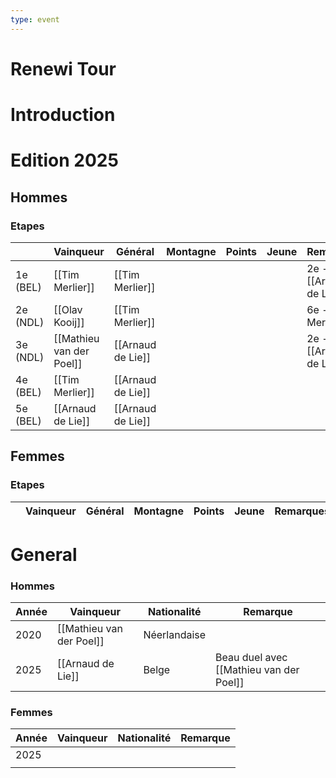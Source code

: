 ```yaml
---
type: event
---
```

# Renewi Tour

# Introduction

# Edition 2025

## Hommes

### Etapes 

|          | Vainqueur                | Général           | Montagne | Points | Jeune | Remarques              |
| -------- | ------------------------ | ----------------- | -------- | ------ | ----- | ---------------------- |
| 1e (BEL) | [[Tim Merlier]]          | [[Tim Merlier]]   |          |        |       | 2e - [[Arnaud de Lie]] |
| 2e (NDL) | [[Olav Kooij]]           | [[Tim Merlier]]   |          |        |       | 6e - [[Tim Merlier]]   |
| 3e (NDL) | [[Mathieu van der Poel]] | [[Arnaud de Lie]] |          |        |       | 2e - [[Arnaud de Lie]] |
| 4e (BEL) | [[Tim Merlier]]          | [[Arnaud de Lie]] |          |        |       |                        |
| 5e (BEL) | [[Arnaud de Lie]]        | [[Arnaud de Lie]] |          |        |       |                        |
## Femmes

### Etapes

|     | Vainqueur | Général | Montagne | Points | Jeune | Remarques |
| --- | --------- | ------- | -------- | ------ | ----- | --------- |

# General

### Hommes


| Année | Vainqueur                | Nationalité  | Remarque                                |
| ----- | ------------------------ | ------------ | --------------------------------------- |
| 2020  | [[Mathieu van der Poel]] | Néerlandaise |                                         |
| 2025  | [[Arnaud de Lie]]        | Belge        | Beau duel avec [[Mathieu van der Poel]] |
### Femmes

| Année | Vainqueur | Nationalité | Remarque |
| ----- | --------- | ----------- | -------- |
| 2025  |           |             |          |
|       |           |             |          |
